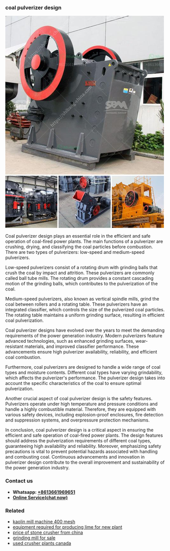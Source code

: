 <h3>coal pulverizer design</h3><img src='1702260108.jpg' alt=''><p>Coal pulverizer design plays an essential role in the efficient and safe operation of coal-fired power plants. The main functions of a pulverizer are crushing, drying, and classifying the coal particles before combustion. There are two types of pulverizers: low-speed and medium-speed pulverizers.</p><p>Low-speed pulverizers consist of a rotating drum with grinding balls that crush the coal by impact and attrition. These pulverizers are commonly called ball tube mills. The rotating drum provides a constant cascading motion of the grinding balls, which contributes to the pulverization of the coal.</p><p>Medium-speed pulverizers, also known as vertical spindle mills, grind the coal between rollers and a rotating table. These pulverizers have an integrated classifier, which controls the size of the pulverized coal particles. The rotating table maintains a uniform grinding surface, resulting in efficient coal pulverization.</p><p>Coal pulverizer designs have evolved over the years to meet the demanding requirements of the power generation industry. Modern pulverizers feature advanced technologies, such as enhanced grinding surfaces, wear-resistant materials, and improved classifier performance. These advancements ensure high pulverizer availability, reliability, and efficient coal combustion.</p><p>Furthermore, coal pulverizers are designed to handle a wide range of coal types and moisture contents. Different coal types have varying grindability, which affects the pulverizer's performance. The pulverizer design takes into account the specific characteristics of the coal to ensure optimal pulverization.</p><p>Another crucial aspect of coal pulverizer design is the safety features. Pulverizers operate under high temperature and pressure conditions and handle a highly combustible material. Therefore, they are equipped with various safety devices, including explosion-proof enclosures, fire detection and suppression systems, and overpressure protection mechanisms.</p><p>In conclusion, coal pulverizer design is a critical aspect in ensuring the efficient and safe operation of coal-fired power plants. The design features should address the pulverization requirements of different coal types, guaranteeing high availability and reliability. Moreover, emphasizing safety precautions is vital to prevent potential hazards associated with handling and combusting coal. Continuous advancements and innovation in pulverizer design contribute to the overall improvement and sustainability of the power generation industry.</p><h3>Contact us</h3><ul><li><strong>Whatsapp:&nbsp;<a href="https://wa.me/8613661969651">+8613661969651</a></strong></li><li><a href="https://swt.shibang-china.com/?git&amp;zhl&amp;coal pulverizer design"><strong>Online Service(chat now)</strong></a></li></ul><h3>Related</h3><ul><li><a href='kaolin mill machine 400 mesh.md'>kaolin mill machine 400 mesh</a></li><li><a href='equipment required for producing lime for new plant.md'>equipment required for producing lime for new plant</a></li><li><a href='price of stone crusher from china.md'>price of stone crusher from china</a></li><li><a href='grinding mill for sale.md'>grinding mill for sale</a></li><li><a href='used crusher plants canada.md'>used crusher plants canada</a></li></ul>